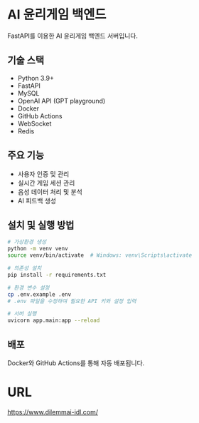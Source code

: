 # AI 윤리게임 백엔드
FastAPI를 이용한 AI 윤리게임 백엔드 서버입니다.

## 기술 스택
- Python 3.9+
- FastAPI
- MySQL
- OpenAI API (GPT playground)
- Docker
- GitHub Actions
- WebSocket
- Redis

## 주요 기능
- 사용자 인증 및 관리
- 실시간 게임 세션 관리
- 음성 데이터 처리 및 분석
- AI 피드백 생성

## 설치 및 실행 방법
```bash
# 가상환경 생성
python -m venv venv
source venv/bin/activate  # Windows: venv\Scripts\activate

# 의존성 설치
pip install -r requirements.txt

# 환경 변수 설정
cp .env.example .env
# .env 파일을 수정하여 필요한 API 키와 설정 입력

# 서버 실행
uvicorn app.main:app --reload
```

## 배포
Docker와 GitHub Actions를 통해 자동 배포됩니다. 

# URL
https://www.dilemmai-idl.com/
